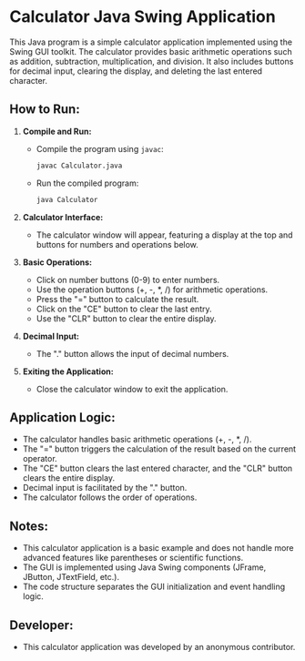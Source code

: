 # Calculator Java Swing Application

This Java program is a simple calculator application implemented using the Swing GUI toolkit. The calculator provides basic arithmetic operations such as addition, subtraction, multiplication, and division. It also includes buttons for decimal input, clearing the display, and deleting the last entered character.

## How to Run:

1. **Compile and Run:**
   - Compile the program using `javac`:
     ```bash
     javac Calculator.java
     ```
   - Run the compiled program:
     ```bash
     java Calculator
     ```

2. **Calculator Interface:**
   - The calculator window will appear, featuring a display at the top and buttons for numbers and operations below.

3. **Basic Operations:**
   - Click on number buttons (0-9) to enter numbers.
   - Use the operation buttons (+, -, *, /) for arithmetic operations.
   - Press the "=" button to calculate the result.
   - Click on the "CE" button to clear the last entry.
   - Use the "CLR" button to clear the entire display.

4. **Decimal Input:**
   - The "." button allows the input of decimal numbers.

5. **Exiting the Application:**
   - Close the calculator window to exit the application.

## Application Logic:

- The calculator handles basic arithmetic operations (+, -, *, /).
- The "=" button triggers the calculation of the result based on the current operator.
- The "CE" button clears the last entered character, and the "CLR" button clears the entire display.
- Decimal input is facilitated by the "." button.
- The calculator follows the order of operations.

## Notes:

- This calculator application is a basic example and does not handle more advanced features like parentheses or scientific functions.
- The GUI is implemented using Java Swing components (JFrame, JButton, JTextField, etc.).
- The code structure separates the GUI initialization and event handling logic.

## Developer:

- This calculator application was developed by an anonymous contributor.
